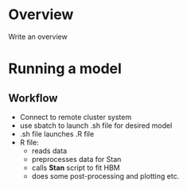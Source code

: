# Overview
Write an overview
# Running a model
## Workflow
* Connect to remote cluster system
* use sbatch to launch .sh file for desired model 
* .sh file launches .R file 
* R file:
  + reads data
  + preprocesses data for Stan
  + calls **Stan** script to fit HBM 
  + does some post-processing and plotting etc. 
